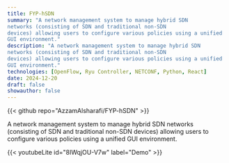 ```yaml
---
title: FYP-hSDN
summary: "A network management system to manage hybrid SDN
networks (consisting of SDN and traditional non-SDN
devices) allowing users to configure various policies using a unified
GUI environment."
description: "A network management system to manage hybrid SDN
networks (consisting of SDN and traditional non-SDN
devices) allowing users to configure various policies using a unified
GUI environment."
technologies: [OpenFlow, Ryu Controller, NETCONF, Python, React]
date: 2024-12-20
draft: false
showauthor: false
---
```


{{< github repo="AzzamAlsharafi/FYP-hSDN" >}}

A network management system to manage hybrid SDN
networks (consisting of SDN and traditional non-SDN
devices) allowing users to configure various policies using a unified
GUI environment.

{{< youtubeLite id="8IWqjOU-V7w" label="Demo" >}}
